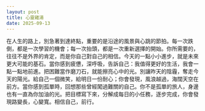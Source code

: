 ```yaml
---
layout: post
title: 心靈雞湯
date: 2025-09-13
---
```


在人生的路上，別急著到達終點，重要的是沿途的風景與心跳的節拍。每一次跌倒，都是一次學習的機會；每一次抬頭，都是一次重新選擇的開始。你所需要的，往往不是外界的肯定，而是你自己對自己的相信。今天的一點小小進步，就是未來更大可能的基石。當你感到疲憊，深呼吸，告訴自己：我值得更好的生活，我會一點一點地前進。把困難當作磨刀石，就能擦亮心中的光。別讓昨天的陰霾，奪走今天的陽光。給自己一個微笑，給明日一份耐心；你會發現，風浪越過，海闊天空在前方。當你感到孤單時，回想那些曾經闖過難關的自己。你不是孤單的旅人，身邊也有一直為你加油的光。把目標寫下來，分解成每日的小任務，逐步完成，你會發現路變長，心變寬。相信自己，前行。